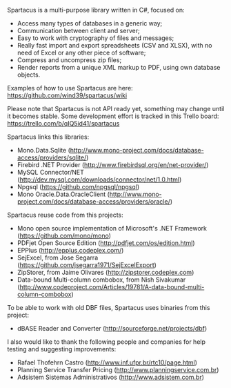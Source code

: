 Spartacus is a multi-purpose library written in C#, focused on:
  - Access many types of databases in a generic way;
  - Communication between client and server;
  - Easy to work with cryptography of files and messages;
  - Really fast import and export spreadsheets (CSV and XLSX), with no need of Excel or any other piece of software;
  - Compress and uncompress zip files;
  - Render reports from a unique XML markup to PDF, using own database objects.

Examples of how to use Spartacus are here: https://github.com/wind39/spartacus/wiki

Please note that Spartacus is not API ready yet, something may change until it becomes stable.
Some development effort is tracked in this Trello board: https://trello.com/b/qIQ5id41/spartacus

Spartacus links this libraries:
  - Mono.Data.Sqlite (http://www.mono-project.com/docs/database-access/providers/sqlite/)
  - Firebird .NET Provider (http://www.firebirdsql.org/en/net-provider/)
  - MySQL Connector/NET (http://dev.mysql.com/downloads/connector/net/1.0.html)
  - Npgsql (https://github.com/npgsql/npgsql)
  - Mono Oracle.Data.OracleClient (http://www.mono-project.com/docs/database-access/providers/oracle/)
  
Spartacus reuse code from this projects:
  - Mono open source implementation of Microsoft's .NET Framework (https://github.com/mono/mono)
  - PDFjet Open Source Edition (http://pdfjet.com/os/edition.html)
  - EPPlus (http://epplus.codeplex.com/)
  - SejExcel, from Jose Segarra (https://github.com/jsegarra1971/SejExcelExport)
  - ZipStorer, from Jaime Olivares (http://zipstorer.codeplex.com)
  - Data-bound Multi-column combobox, from Nish Sivakumar (http://www.codeproject.com/Articles/19781/A-data-bound-multi-column-combobox)

To be able to work with old DBF files, Spartacus uses binaries from this project:
  - dBASE Reader and Converter (http://sourceforge.net/projects/dbf)

I also would like to thank the following people and companies for help testing and suggesting improvements:
  - Rafael Thofehrn Castro (http://www.inf.ufpr.br/rtc10/page.html)
  - Planning Service Transfer Pricing (http://www.planningservice.com.br)
  - Adsistem Sistemas Administrativos (http://www.adsistem.com.br)
